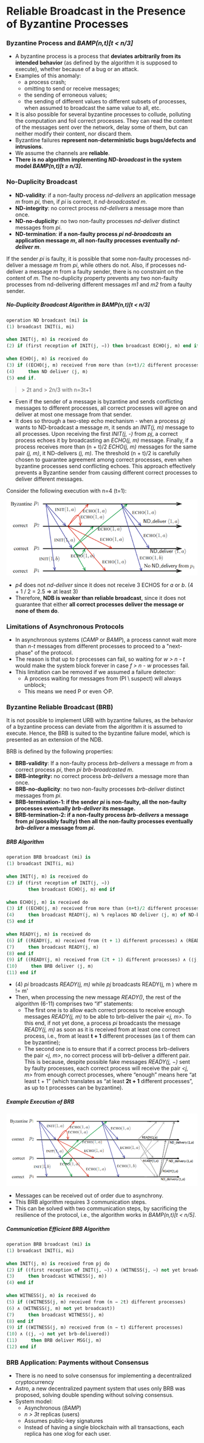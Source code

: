 # Reliable Broadcast in the Presence of Byzantine Processes

### Byzantine Process and *BAMP(n,t)\[t < n/3]*
- A byzantine process is a process that **deviates arbitrarily from its intended behavior** (as defined by the algorithm it is supposed to execute), whether because of a bug or an attack.
- Examples of this anomaly:
	- a process crash;
	- omitting to send or receive messages;
	- the sending of erroneous values;
	- the sending of different values to different subsets of processes, when assumed to broadcast the same value to all, etc.
- It is also possible for several byzantine processes to collude, polluting the computation and foil correct processes. They can read the content of the messages sent over the network, delay some of them, but can neither modify their content, nor discard them.
- Byzantine failures **represent non-deterministic bugs bugs/defects and intrusions**.
- We assume the channels are **reliable**.
- **There is no algorithm implementing *ND-broadcast* in the system model *BAMP(n,t)\[t ≥ n/3]*.**

### No-Duplicity Broadcast
- **ND-validity**: if a non-faulty process *nd-delivers* an application message *m* from *pi*, then, if *pi* is correct, it *nd-broadcasted m*.
- **ND-integrity**: no correct process *nd-delivers* a message more than once.
- **ND-no-duplicity**: no two non-faulty processes *nd-deliver* distinct messages from *pi*.
- **ND-termination**: **if a non-faulty process *pi nd-broadcasts* an application message *m*, all non-faulty processes eventually *nd-deliver m***.

If the sender *pi* is faulty, it is possible that some non-faulty processes nd-deliver a message *m* from *pi*, while others do not. Also, if processes nd-deliver a message *m* from a faulty sender, there is no constraint on the content of *m*. The no-duplicity property prevents any two non-faulty processes from nd-delivering different messages *m1* and *m2* from a faulty sender.

##### No-Duplicity Broadcast Algorithm in *BAMP(n,t)\[t < n/3]*
```vhdl
operation ND broadcast (mi) is
(1) broadcast INIT(i, mi)

when INIT(j, m) is received do
(2) if (first reception of INIT(j, −)) then broadcast ECHO(j, m) end if

when ECHO(j, m) is received do
(3) if ((ECHO(j, m) received from more than (n+t)/2 different processes) ∧ ((j, m) not yet ND-delivered))
(4)     then ND deliver ⟨j, m⟩
(5) end if.
```
> \> 2t and > 2n/3 with n=3t+1

- Even if the sender of a message is byzantine and sends conflicting messages to different processes, all correct processes will agree on and deliver at most one message from that sender.
- It does so through a two-step echo mechanism - when a process *pj* wants to ND-broadcast a message *m*, it sends an *INIT(j, m)* message to all processes. Upon receiving the first *INIT(j, -)* from *pj*, a correct process echoes it by broadcasting an *ECHO(j, m)* message. Finally, if a process receives more than (n + t)/2 *ECHO(j, m)* messages for the same pair *(j, m)*, it ND-delivers *(j, m)*. The threshold (n + t)/2 is carefully chosen to guarantee agreement among correct processes, even when byzantine processes send conflicting echoes. This approach effectively prevents a Byzantine sender from causing different correct processes to deliver different messages.

Consider the following execution with n=4 (t=1):

![](./resources/ndb-example.png)

- *p4* does not *nd-deliver* since it does not receive 3 ECHOS for *a* or *b*. (4 + 1 / 2 = 2.5 => at least 3)
- Therefore, **NDB is weaker than reliable broadcast**, since it does not guarantee that either **all correct processes deliver the message or none of them do**.

### Limitations of Asynchronous Protocols
- In asynchronous systems (*CAMP* or *BAMP*), a process cannot wait more than *n-t* messages from different processes to proceed to a "next-phase" of the protocol.
- The reason is that up to *t* processes can fail, so waiting for *w > n - t* would make the system block forever in case *f > n - w* processes fail.
- This limitation can be removed if we assumed a failure detector:
	- A process waiting for messages from (PI \\ suspect) will always unblock;
	- This means we need P or even ◇P.

### Byzantine Reliable Broadcast (BRB)
It is not possible to implement URB with byzantine failures, as the behavior of a byzantine process can deviate from the algorithm it is assumed to execute. Hence, the BRB is suited to the byzantine failure model, which is presented as an extension of the NDB.

BRB is defined by the following properties:
- **BRB-validity**: If a non-faulty process *brb-delivers* a message *m* from a correct process *pi*, then *pi brb-broadcasted m*.
- **BRB-integrity:** no correct process *brb-delivers* a message more than once.
- **BRB-no-duplicity**: no two non-faulty processes *brb-deliver* distinct messages from *pi*.
- **BRB-termination-1: if the sender *pi* is non-faulty, all the non-faulty processes eventually *brb-deliver* its message.**
- **BRB-termination-2: if a non-faulty process *brb-delivers* a message from *pi* (possibly faulty) then all the non-faulty processes eventually *brb-deliver* a message from *pi*.**

##### BRB Algorithm
```vhdl
operation BRB broadcast (mi) is
(1) broadcast INIT(i, mi)

when INIT(j, m) is received do
(2) if (first reception of INIT(j, −))
        then broadcast ECHO(j, m) end if

when ECHO(j, m) is received do
(3) if ((ECHO(j, m) received from more than (n+t)/2 different processes) ∧ (READY(j, m) not yet broadcast))
(4)     then broadcast READY(j, m) % replaces ND deliver ⟨j, m⟩ of ND-broadcast
(5) end if

when READY(j, m) is received do
(6) if ((READY(j, m) received from (t + 1) different processes) ∧ (READY(j, m) not yet broadcast))
(7)     then broadcast READY(j, m)
(8) end if
(9) if ((READY(j, m) received from (2t + 1) different processes) ∧ (⟨j, m⟩ not yet brb-delivered))
(10)     then BRB deliver ⟨j, m⟩
(11) end if
```
- (4) *pi* broadcasts *READY(j, m)* while *pj* broadcasts READY(j, m ) where m != m'
- Then, when processing the new message *READY()*, the rest of the algorithm (6-11) comprises two “if” statements:
	- The first one is to allow each correct process to receive enough messages *READY(j, m)* to be able to brb-deliver the pair *<j, m>*. To this end, if not yet done, a process *pi* broadcasts the message *READY(j, m)* as soon as it is received from at least one correct process, i.e., from at least **t + 1** different processes (as t of them can be byzantine);
	- The second one is to ensure that if a correct process brb-delivers the pair *<j, m>*, no correct process will brb-deliver a different pair. This is because, despite possible fake messages *READY(j, −)* sent by faulty processes, each correct process will receive the pair *<j, m>* from enough correct processes, where “enough” means here “at least t + 1” (which translates as “at least **2t + 1** different processes”, as up to t processes can be byzantine).


##### Example Execution of BRB

![](./resources/brb-example.png)

- Messages can be received out of order due to asynchrony.
- This BRB algorithm requires 3 communication steps.
- This can be solved with two communication steps, by sacrificing the resilience of the protocol, i.e., the algorithm works in *BAMP(n,t)\[t < n/5]*.

##### Communication Efficient BRB Algorithm
```vhdl
operation BRB broadcast (mi) is
(1) broadcast INIT(i, mi)

when INIT(j, m) is received from pj do
(2) if ((first reception of INIT(j, −)) ∧ (WITNESS(j, −) not yet broadcast)
(3)     then broadcast WITNESS(j, m))
(4) end if

when WITNESS(j, m) is received do
(5) if ((WITNESS(j, m) received from (n − 2t) different processes)
(6) ∧ (WITNESS(j, m) not yet broadcast))
(7)     then broadcast WITNESS(j, m)
(8) end if
(9) if ((WITNESS(j, m) received from (n − t) different processes)
(10) ∧ (⟨j, −⟩ not yet brb-delivered))
(11)     then BRB deliver MSG(j, m)
(12) end if
```

### BRB Application: Payments without Consensus
- There is no need to solve consensus for implementing a decentralized cryptocurrency
- Astro, a new decentralized payment system that uses only BRB was proposed, solving double spending without solving consensus.
- System model:
	- Asynchronous (*BAMP*)
	- *n > 3t* replicas (users)
	- Assumes public-key signatures
	- Instead of having a single blockchain with all transactions, each replica has one xlog for each user.